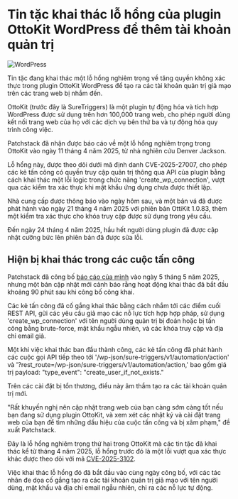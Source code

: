 # Tin tặc khai thác lỗ hổng của plugin OttoKit WordPress để thêm tài khoản quản trị

![WordPress](https://www.bleepstatic.com/content/hl-images/2021/02/11/WordPress-headpic.jpg)

Tin tặc đang khai thác một lỗ hổng nghiêm trọng về tăng quyền không xác thực trong plugin OttoKit WordPress để tạo ra các tài khoản quản trị giả mạo trên các trang web bị nhắm đến.

OttoKit (trước đây là SureTriggers) là một plugin tự động hóa và tích hợp WordPress được sử dụng trên hơn 100,000 trang web, cho phép người dùng kết nối trang web của họ với các dịch vụ bên thứ ba và tự động hóa quy trình công việc.

Patchstack đã nhận được báo cáo về một lỗ hổng nghiêm trọng trong OttoKit vào ngày 11 tháng 4 năm 2025, từ nhà nghiên cứu Denver Jackson.

Lỗ hổng này, được theo dõi dưới mã định danh CVE-2025-27007, cho phép các kẻ tấn công có quyền truy cập quản trị thông qua API của plugin bằng cách khai thác một lỗi logic trong chức năng 'create_wp_connection', vượt qua các kiểm tra xác thực khi mật khẩu ứng dụng chưa được thiết lập.

Nhà cung cấp được thông báo vào ngày hôm sau, và một bản vá đã được phát hành vào ngày 21 tháng 4 năm 2025 với phiên bản OttiKit 1.0.83, thêm một kiểm tra xác thực cho khóa truy cập được sử dụng trong yêu cầu.

Đến ngày 24 tháng 4 năm 2025, hầu hết người dùng plugin đã được cập nhật cưỡng bức lên phiên bản đã được sửa lỗi.

## Hiện bị khai thác trong các cuộc tấn công

Patchstack đã công bố [báo cáo của mình](https://patchstack.com/articles/additional-critical-ottokit-formerly-suretriggers-vulnerability-patched/) vào ngày 5 tháng 5 năm 2025, nhưng một bản cập nhật mới cảnh báo rằng hoạt động khai thác đã bắt đầu khoảng 90 phút sau khi công bố công khai.

Các kẻ tấn công đã cố gắng khai thác bằng cách nhắm tới các điểm cuối REST API, gửi các yêu cầu giả mạo các nỗ lực tích hợp hợp pháp, sử dụng 'create_wp_connection' với tên người dùng quản trị bị đoán hoặc bị tấn công bằng brute-force, mật khẩu ngẫu nhiên, và các khóa truy cập và địa chỉ email giả.

Một khi việc khai thác ban đầu thành công, các kẻ tấn công đã phát hành các cuộc gọi API tiếp theo tới '/wp-json/sure-triggers/v1/automation/action' và '?rest_route=/wp-json/sure-triggers/v1/automation/action,' bao gồm giá trị payload: "type_event": "create_user_if_not_exists."

Trên các cài đặt bị tổn thương, điều này âm thầm tạo ra các tài khoản quản trị mới.

"Rất khuyến nghị nên cập nhật trang web của bạn càng sớm càng tốt nếu bạn đang sử dụng plugin OttoKit, và xem xét các nhật ký và cài đặt trang web của bạn để tìm những dấu hiệu của cuộc tấn công và bị xâm phạm," đề xuất Patchstack.

Đây là lỗ hổng nghiêm trọng thứ hai trong OttoKit mà các tin tặc đã khai thác kể từ tháng 4 năm 2025, lỗ hổng trước đó là một lỗi vượt qua xác thực khác được theo dõi với mã [CVE-2025-3102](https://www.bleepingcomputer.com/news/security/hackers-exploit-wordpress-plugin-auth-bypass-hours-after-disclosure/).

Việc khai thác lỗ hổng đó đã bắt đầu vào cùng ngày công bố, với các tác nhân đe dọa cố gắng tạo ra các tài khoản quản trị giả mạo với tên người dùng, mật khẩu và địa chỉ email ngẫu nhiên, chỉ ra các nỗ lực tự động.
